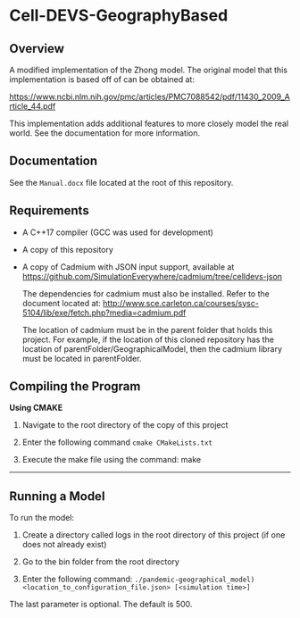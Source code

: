 Cell-DEVS-GeographyBased
===


Overview
----

A modified implementation of the Zhong model. The original model that this implementation is based off of can be obtained at:


https://www.ncbi.nlm.nih.gov/pmc/articles/PMC7088542/pdf/11430_2009_Article_44.pdf

This implementation adds additional features to more closely model the real world. See the documentation for more information.

Documentation
----

See the `Manual.docx` file located at the root of this repository.

Requirements
---

* A C++17 compiler (GCC was used for development)

* A copy of this repository

* A copy of Cadmium with JSON input support, available at https://github.com/SimulationEverywhere/cadmium/tree/celldevs-json

  The dependencies for cadmium must also be installed. Refer to the document located at:
   http://www.sce.carleton.ca/courses/sysc-5104/lib/exe/fetch.php?media=cadmium.pdf

  The location of cadmium must be in the parent folder that holds this project.
  For example, if the location of this cloned repository has the location of parentFolder/GeographicalModel, then the cadmium library
  must be located in parentFolder.

Compiling the Program
---

**Using CMAKE**

1. Navigate to the root directory of the copy of this project

2. Enter the following command `cmake CMakeLists.txt`

3. Execute the make file using the command: make

----

Running a Model
----

To run the model:

1. Create a directory called logs in the root directory of this project (if one does not already exist)

2. Go to the bin folder from the root directory

3. Enter the following command:
   `./pandemic-geographical_model) <location_to_configuration_file.json> [<simulation time>]`
   
The last parameter is optional. The default is 500.
   
